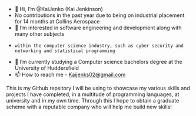 - 👋 Hi, I’m @KaiJenko (Kai Jenkinson)
- No contributions in the past year due to being on industrial placement for 14 months at Collins Aerospace 
- 👀 I’m interested in software engineering and development along with many other subjects 
-     within the computer science industry, such as cyber security and networking and statistical programming
- 🌱 I’m currently studying a Computer science bachelors degree at the University of Huddersfield
- 📫 How to reach me - Kaijenks02@gmail.com 


This is my Github repsitory I will be using to showcase my various skills and projects I have completed,
in a multitude of programming languages, at university and in my own time. Through this I hope to obtain 
a graduate scheme with a reputable company who will help me build new skills!
